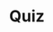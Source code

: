 ---
title: "Quiz"
passing_percentage: 70
type: "test"
questions:
  - id: "q1"
    text: "What are the two main types of fault injection supported by Istio?"
    type: "single-answer"
    marks: 2
    options:
      - id: "a"
        text: "HTTP delay and HTTP abort"
        is_correct: true
      - id: "b"
        text: "Network partition and service unavailable"
      - id: "c"
        text: "Connection timeout and DNS failure"
      - id: "d"
        text: "CPU throttling and memory exhaustion"
  - id: "q2"
    text: "Which VirtualService configuration fields are used for fault injection?"
    type: "multiple-answers"
    marks: 2
    options:
      - id: "a"
        text: "fault.delay for HTTP delays"
        is_correct: true
      - id: "b"
        text: "fault.abort for HTTP aborts"
        is_correct: true
      - id: "c"
        text: "match conditions for specific users or headers"
        is_correct: true
  - id: "q3"
    text: "What type of failure is simulated when the reviews service is delayed by fault injection?" 
    type: "short_answer" 
    marks: 2
    correct_answer: "Timeout" 
---